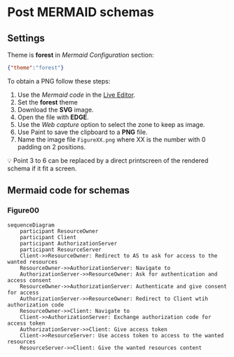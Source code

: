 # Post MERMAID schemas

## Settings

Theme is **forest** in *Mermaid Configuration* section:

```json
{"theme":"forest"}
```

To obtain a PNG follow these steps:

1. Use the *Mermaid code* in the [Live Editor](https://mermaid-js.github.io/mermaid-live-editor).
2. Set the **forest** theme
3. Download the **SVG** image.
4. Open the file with **EDGE**.
5. Use the *Web capture* option to select the zone to keep as image.
6. Use Paint to save the clipboard to a **PNG** file.
7. Name the image file `FigureXX.png` where XX is the number with 0 padding on 2 positions.

:bulb: Point 3 to 6 can be replaced by a direct printscreen of the rendered schema if it fit a screen.

## Mermaid code for schemas

### Figure00

```mermaid
sequenceDiagram
    participant ResourceOwner
    participant Client
    participant AuthorizationServer
    participant ResourceServer
    Client->>ResourceOwner: Redirect to AS to ask for access to the wanted resources
    ResourceOwner->>AuthorizationServer: Navigate to
    AuthorizationServer->>ResourceOwner: Ask for authentication and access consent
    ResourceOwner->>AuthorizationServer: Authenticate and give consent for access
    AuthorizationServer->>ResourceOwner: Redirect to Client wtih authorization code
    ResourceOwner->>Client: Navigate to
    Client->>AuthorizationServer: Exchange authorization code for access token
    AuthorizationServer->>Client: Give access token
    Client->>ResourceServer: Use access token to access to the wanted resources
    ResourceServer->>Client: Give the wanted resources content
```
